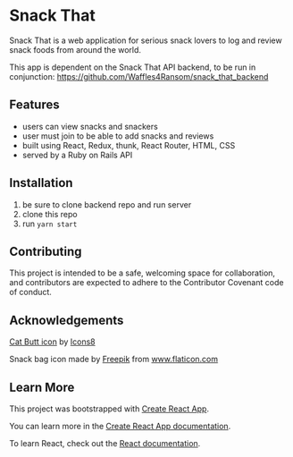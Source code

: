# Snack That

Snack That is a web application for serious snack lovers to log and review snack foods from around the world.

This app is dependent on the Snack That API backend, to be run in conjunction: <a href='https://github.com/Waffles4Ransom/snack_that_backend'>https://github.com/Waffles4Ransom/snack_that_backend</a>

## Features 

- users can view snacks and snackers
- user must join to be able to add snacks and reviews
- built using React, Redux, thunk, React Router, HTML, CSS
- served by a Ruby on Rails API 

## Installation 

1. be sure to clone backend repo and run server 
2. clone this repo 
3. run `yarn start`

## Contributing 
This project is intended to be a safe, welcoming space for collaboration, and contributors are expected to adhere to the Contributor Covenant code of conduct.

## Acknowledgements
<a target="_blank" href="https://icons8.com/icons/set/cat-butt">Cat Butt icon</a> by <a target="_blank" href="https://icons8.com">Icons8</a>

<div>Snack bag icon made by <a href="http://www.freepik.com/" title="Freepik">Freepik</a> from <a href="https://www.flaticon.com/" title="Flaticon">www.flaticon.com</a></div>


## Learn More

This project was bootstrapped with [Create React App](https://github.com/facebook/create-react-app).

You can learn more in the [Create React App documentation](https://facebook.github.io/create-react-app/docs/getting-started).

To learn React, check out the [React documentation](https://reactjs.org/).


